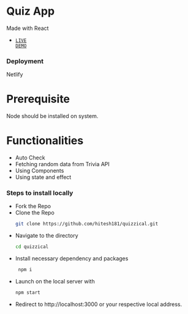 # Quiz App
Made with React
 - <code style="color : #0969DA"  style="color : #0969DA"><a href = "https://quizzical101.netlify.app/">LIVE DEMO</a></code>
### Deployment
 Netlify

# Prerequisite
 Node should be installed on system.
# Functionalities
- Auto Check
- Fetching random data from Trivia API
- Using Components
- Using state and effect

### Steps to install locally
- Fork the Repo
- Clone the Repo
  ```bash
  git clone https://github.com/hitesh181/quizzical.git
- Navigate to the directory
  ```bash
  cd quizzical

- Install necessary dependency and packages
  ```bash
   npm i
- Launch on the local server with
  ```bash
  npm start
- Redirect to http://localhost:3000
  or your respective local address.
  
